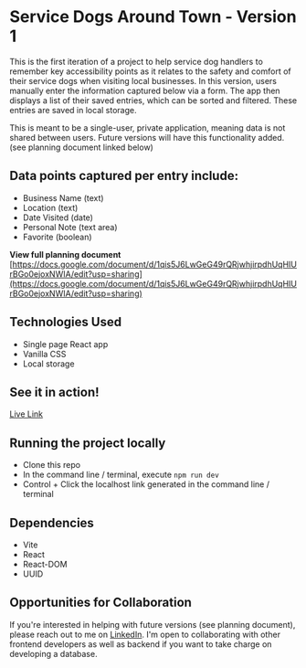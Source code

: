 # Service Dogs Around Town - Version 1

This is the first iteration of a project to help service dog handlers to remember key accessibility points as it relates to the safety and comfort of their service dogs when visiting local businesses. In this version, users manually enter the information captured below via a form. The app then displays a list of their saved entries, which can be sorted and filtered. These entries are saved in local storage.

This is meant to be a single-user, private application, meaning data is not shared between users. Future versions will have this functionality added. (see planning document linked below)

## Data points captured per entry include:

* Business Name (text)
* Location (text)
* Date Visited (date)
* Personal Note (text area)
* Favorite (boolean)


**View full planning document**
[https://docs.google.com/document/d/1qis5J6LwGeG49rQRjwhjirpdhUqHIUrBGo0ejoxNWIA/edit?usp=sharing](https://docs.google.com/document/d/1qis5J6LwGeG49rQRjwhjirpdhUqHIUrBGo0ejoxNWIA/edit?usp=sharing)


## Technologies Used

* Single page React app
* Vanilla CSS
* Local storage


## See it in action!

[Live Link](https://danielle254.github.io/ServiceDogsAroundTown_v1/)


## Running the project locally

* Clone this repo
* In the command line / terminal, execute ```npm run dev```
* Control + Click the localhost link generated in the command line / terminal


## Dependencies

* Vite
* React
* React-DOM
* UUID

## Opportunities for Collaboration

If you're interested in helping with future versions (see planning document), please reach out to me on [LinkedIn](https://www.linkedin.com/in/danielle-lindblom/
). I'm open to collaborating with other frontend developers as well as backend if you want to take charge on developing a database.


